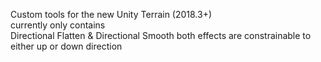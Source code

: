 Custom tools for the new Unity Terrain (2018.3+)  
currently only contains  
Directional Flatten & Directional Smooth
both effects are constrainable to either up or down direction